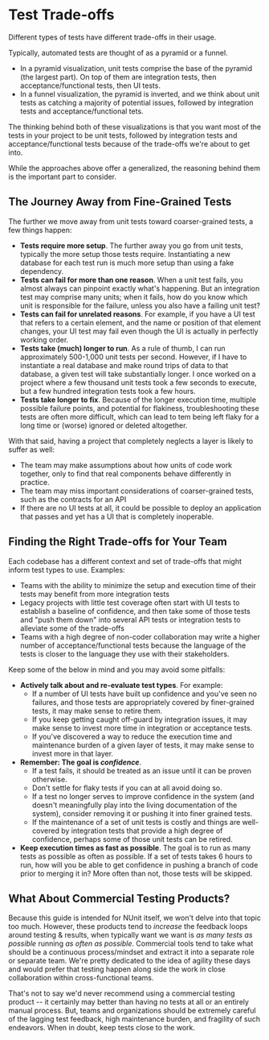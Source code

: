 # Test Trade-offs

Different types of tests have different trade-offs in their usage.

Typically, automated tests are thought of as a pyramid or a funnel.

* In a pyramid visualization, unit tests comprise the base of the pyramid (the largest part). On top of them are integration tests, then acceptance/functional tests, then UI tests.
* In a funnel visualization, the pyramid is inverted, and we think about unit tests as catching a majority of potential issues, followed by integration tests and acceptance/functional tets.

The thinking behind both of these visualizations is that you want most of the tests in your project to be unit tests, followed by integration tests and acceptance/functional tests because of the trade-offs we're about to get into.

While the approaches above offer a generalized, the reasoning behind them is the important part to consider.

## The Journey Away from Fine-Grained Tests

The further we move away from unit tests toward coarser-grained tests, a few things happen:

* **Tests require more setup**. The further away you go from unit tests, typically the more setup those tests require. Instantiating a new database for each test run is much more setup than using a fake dependency.
* **Tests can fail for more than one reason**. When a unit test fails, you almost always can pinpoint exactly what's happening. But an integration test may comprise many units; when it fails, how do you know which unit is responsible for the failure, unless you also have a failing unit test?
* **Tests can fail for unrelated reasons**. For example, if you have a UI test that refers to a certain element, and the name or position of that element changes, your UI test may fail even though the UI is actually in perfectly working order.
* **Tests take (much) longer to run**. As a rule of thumb, I can run approximately 500-1,000 unit tests per second. However, if I have to instantiate a real database and make round trips of data to that database, a given test will take substantially longer. I once worked on a project where a few thousand unit tests took a few seconds to execute, but a few hundred integration tests took a few hours.
* **Tests take longer to fix**. Because of the longer execution time, multiple possible failure points, and potential for flakiness, troubleshooting these tests are often more difficult, which can lead to tem being left flaky for a long time or (worse) ignored or deleted altogether.

With that said, having a project that completely neglects a layer is likely to suffer as well:

* The team may make assumptions about how units of code work together, only to find that real components behave differently in practice.
* The team may miss important considerations of coarser-grained tests, such as the contracts for an API
* If there are no UI tests at all, it could be possible to deploy an application that passes and yet has a UI that is completely inoperable.

## Finding the Right Trade-offs for Your Team

Each codebase has a different context and set of trade-offs that might inform test types to use. Examples:

* Teams with the ability to minimize the setup and execution time of their tests may benefit from more integration tests
* Legacy projects with little test coverage often start with UI tests to establish a baseline of confidence, and then take some of those tests and "push them down" into several API tests or integration tests to alleviate some of the trade-offs
* Teams with a high degree of non-coder collaboration may write a higher number of acceptance/functional tests because the language of the tests is closer to the language they use with their stakeholders.

Keep some of the below in mind and you may avoid some pitfalls:

* **Actively talk about and re-evaluate test types**. For example:
  * If a number of UI tests have built up confidence and you've seen no failures, and those tests are appropriately covered by finer-grained tests, it may make sense to retire them.
  * If you keep getting caught off-guard by integration issues, it may make sense to invest more time in integration or acceptance tests.
  * If you've discovered a way to reduce the execution time and maintenance burden of a given layer of tests, it may make sense to invest more in that layer.
* **Remember: The goal is _confidence_**.
  * If a test fails, it should be treated as an issue until it can be proven otherwise.
  * Don't settle for flaky tests if you can at all avoid doing so.
  * If a test no longer serves to improve confidence in the system (and doesn't meaningfully play into the living documentation of the system), consider removing it or pushing it into finer grained tests.
  * If the maintenance of a set of unit tests is costly and things are well-covered by integration tests that provide a high degree of confidence, perhaps some of those unit tests can be retired.
* **Keep execution times as fast as possible**. The goal is to run as many tests as possible as often as possible. If a set of tests takes 6 hours to run, how will you be able to get confidence in pushing a branch of code prior to merging it in? More often than not, those tests will be skipped.

## What About Commercial Testing Products?

Because this guide is intended for NUnit itself, we won't delve into that topic too much. However, these products tend to _increase_ the feedback loops around testing & results, when typically want we want is _as many tests as possible_ running _as often as possible_. Commercial tools tend to take what should be a continuous process/mindset and extract it into a separate role or separate team. We're pretty dedicated to the idea of agility these days and would prefer that testing happen along side the work in close collaboration within cross-functional teams.

That's not to say we'd never recommend using a commercial testing product -- it certainly may better than having no tests at all or an entirely manual process. But, teams and organizations should be extremely careful of the lagging test feedback, high maintenance burden, and fragility of such endeavors. When in doubt, keep tests close to the work.
